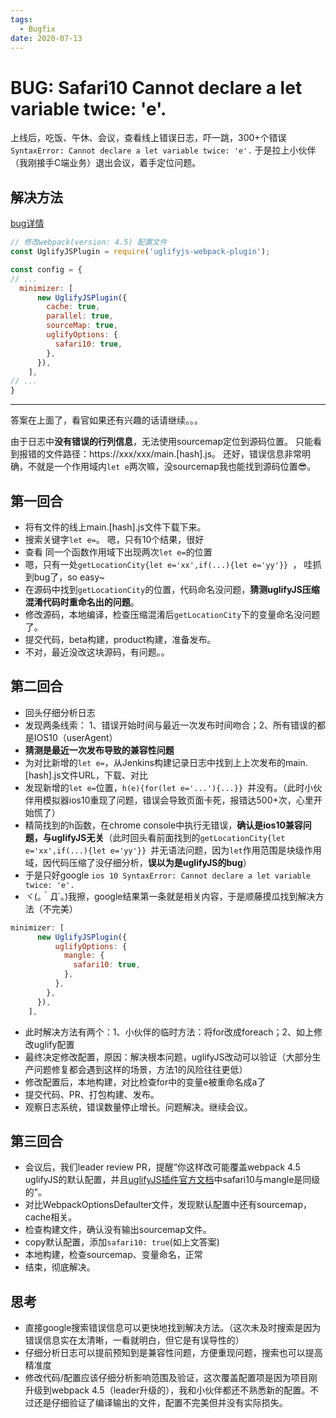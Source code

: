 ```yaml
---
tags:
  - Bugfix
date: 2020-07-13
---
```


# BUG: Safari10 Cannot declare a let variable twice: 'e'.

上线后，吃饭、午休、会议，查看线上错误日志，吓一跳，300+个错误
`SyntaxError: Cannot declare a let variable twice: 'e'.`
于是拉上小伙伴（我刚接手C端业务）退出会议，着手定位问题。

## 解决方法
[bug详情](https://bugs.webkit.org/show_bug.cgi?id=171041)  
```js
// 修改webpack(version: 4.5) 配置文件
const UglifyJSPlugin = require('uglifyjs-webpack-plugin');

const config = {
// ...
  minimizer: [
      new UglifyJSPlugin({
        cache: true,
        parallel: true,
        sourceMap: true,
        uglifyOptions: {
          safari10: true,
        },
      }),
    ],
// ...
}
```

-------------
答案在上面了，看官如果还有兴趣的话请继续。。。

由于日志中**没有错误的行列信息**，无法使用sourcemap定位到源码位置。
只能看到报错的文件路径：https://xxx/xxx/main.[hash].js。
还好，错误信息非常明确，不就是一个作用域内`let e`两次嘛，没sourcemap我也能找到源码位置😎。

## 第一回合
* 将有文件的线上main.[hash].js文件下载下来。
* 搜索关键字`let e=`。   嗯，只有10个结果，很好
* 查看 同一个函数作用域下出现两次`let e=`的位置
* 嗯，只有一处`getLocationCity{let e='xx',if(...){let e='yy'}} `， 哇抓到bug了，so easy~
* 在源码中找到`getLocationCity`的位置，代码命名没问题，**猜测uglifyJS压缩混淆代码时重命名出的问题**。
* 修改源码，本地编译，检查压缩混淆后`getLocationCity`下的变量命名没问题了。
* 提交代码，beta构建，product构建，准备发布。
* 不对，最近没改这块源码，有问题。。

## 第二回合
* 回头仔细分析日志
* 发现两条线索：  1、错误开始时间与最近一次发布时间吻合；2、所有错误的都是IOS10（userAgent）
* **猜测是最近一次发布导致的兼容性问题**
* 为对比新增的`let e=`，从Jenkins构建记录日志中找到上上次发布的main.[hash].js文件URL，下载、对比
* 发现新增的`let e=`位置，`h(e){for(let e='...'){...}} `并没有。（此时小伙伴用模拟器ios10重现了问题，错误会导致页面卡死，报错达500+次，心里开始慌了）
* 精简找到的h函数，在chrome console中执行无错误，**确认是ios10兼容问题，与uglifyJS无关**（此时回头看前面找到的`getLocationCity{let e='xx',if(...){let e='yy'}} `并无语法问题，因为`let`作用范围是块级作用域，因代码压缩了没仔细分析，**误以为是uglifyJS的bug**）
* 于是只好google `ios 10 SyntaxError: Cannot declare a let variable twice: 'e'.`
* ヾ(｡｀Д´｡)我擦，google结果第一条就是相关内容，于是顺藤摸瓜找到解决方法（不完美）
```js
minimizer: [
      new UglifyJSPlugin({
          uglifyOptions: {
            mangle: {
              safari10: true,
            },
          },
        },
      }),
    ],
```
* 此时解决方法有两个：1、小伙伴的临时方法：将for改成foreach；2、如上修改uglify配置
* 最终决定修改配置，原因：解决根本问题，uglifyJS改动可以验证（大部分生产问题修复都会遇到这样的场景，方法1的风险往往更低）
* 修改配置后，本地构建，对比检查for中的变量e被重命名成a了
* 提交代码、PR、打包构建、发布。
* 观察日志系统，错误数量停止增长。问题解决。继续会议。

## 第三回合
* 会议后，我们leader review PR，提醒“你这样改可能覆盖webpack 4.5 uglifyJS的默认配置，并且[uglifyJS插件官方文档](https://github.com/webpack-contrib/uglifyjs-webpack-plugin)中safari10与mangle是同级的”。
* 对比WebpackOptionsDefaulter文件，发现默认配置中还有sourcemap，cache相关。
* 检查构建文件，确认没有输出sourcemap文件。
* copy默认配置，添加`safari10: true`(如上文答案)
* 本地构建，检查sourcemap、变量命名，正常
* 结束，彻底解决。

## 思考
* 直接google搜索错误信息可以更快地找到解决方法。（这次未及时搜索是因为错误信息实在太清晰，一看就明白，但它是有误导性的）
* 仔细分析日志可以提前预知到是兼容性问题，方便重现问题，搜索也可以提高精准度
* 修改代码/配置应该仔细分析影响范围及验证，这次覆盖配置项是因为项目刚升级到webpack 4.5（leader升级的），我和小伙伴都还不熟悉新的配置。不过还是仔细验证了编译输出的文件，配置不完美但并没有实际损失。
